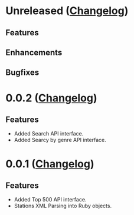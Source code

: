 Unreleased ([Changelog](https://github.com/marcferna/shoutcast-api-client/compare/v0.0.2...master))
==========
## Features

## Enhancements

## Bugfixes

0.0.2 ([Changelog](https://github.com/marcferna/shoutcast-api-client/compare/v0.0.1...v0.0.2))
=================
## Features

* Added Search API interface.
* Added Searcy by genre API interface.

0.0.1 ([Changelog](https://github.com/marcferna/shoutcast-api-client/compare/25b8f34...v0.0.1))
=================
## Features

* Added Top 500 API interface.
* Stations XML Parsing into Ruby objects.
